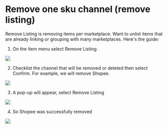 # Remove one sku channel \(remove listing\)

Remove Listing is removing items per marketplace. Want to unlist items that are already linking or grouping with many marketplaces. Here's the guide:

 1. On the Item menu select Remove Listing

![](https://s3.amazonaws.com/cdn.freshdesk.com/data/helpdesk/attachments/production/48070710406/original/cKc8DJv-nUezZe0EtmY3ggUmJUiD2AdLUA.png?1605547293=)

2. Checklist the channel that will be removed or deleted then select Confirm. For example, we will remove Shopee.

![](https://s3.amazonaws.com/cdn.freshdesk.com/data/helpdesk/attachments/production/48070710652/original/_3POQ_iCkkQ1AeSWAeO4twmhwXlWlNpcQQ.png?1605547353=)

3. A pop-up will appear, select Remove Listing

![](https://s3.amazonaws.com/cdn.freshdesk.com/data/helpdesk/attachments/production/48070710762/original/XbvBUzF6nzBYkpsvF5TmGeQqDkX8w_MTSg.png?1605547407=)

4. So Shopee was successfully removed

![](https://s3.amazonaws.com/cdn.freshdesk.com/data/helpdesk/attachments/production/48070710917/original/xwFEMrX4Fpnx2kflD6fXbsPpePRH0q6rlQ.png?1605547442=)

